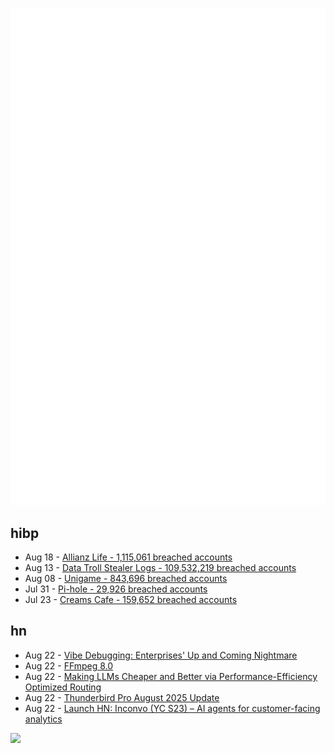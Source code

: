 ![Metrics](https://raw.githubusercontent.com/phixion/phixion/master/metrics.svg)

## hibp

<!--
for https://github.com/phixion/phixion/blob/main/.github/workflows/feeds.yml
-->
<!--START_SECTION:haveibeenpwnd-->
- Aug 18 - [Allianz Life - 1,115,061 breached accounts](https://haveibeenpwned.com/Breach/AllianzLife)
- Aug 13 - [Data Troll Stealer Logs - 109,532,219 breached accounts](https://haveibeenpwned.com/Breach/DataTrollStealerLogs)
- Aug 08 - [Unigame - 843,696 breached accounts](https://haveibeenpwned.com/Breach/Unigame)
- Jul 31 - [Pi-hole - 29,926 breached accounts](https://haveibeenpwned.com/Breach/ThePi-Hole)
- Jul 23 - [Creams Cafe - 159,652 breached accounts](https://haveibeenpwned.com/Breach/CreamsCafe)
<!--END_SECTION:haveibeenpwnd-->

## hn

<!--
for https://github.com/phixion/phixion/blob/main/.github/workflows/feeds.yml
-->
<!--START_SECTION:hn-->
- Aug 22 - [Vibe Debugging: Enterprises' Up and Coming Nightmare](https://marketsaintefficient.substack.com/p/vibe-debugging-enterprises-up-and)
- Aug 22 - [FFmpeg 8.0](https://ffmpeg.org/index.html#pr8.0)
- Aug 22 - [Making LLMs Cheaper and Better via Performance-Efficiency Optimized Routing](https://arxiv.org/abs/2508.12631)
- Aug 22 - [Thunderbird Pro August 2025 Update](https://blog.thunderbird.net/2025/08/tbpro-august-2025-update/)
- Aug 22 - [Launch HN: Inconvo (YC S23) – AI agents for customer-facing analytics](https://news.ycombinator.com/item?id=44984096)
<!--END_SECTION:hn-->

<!--
for https://yhype.me
-->
![](https://hit.yhype.me/github/profile?user_id=13013670)
